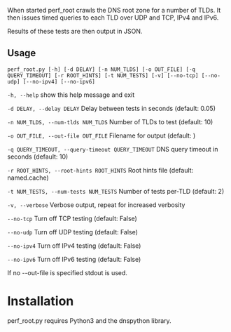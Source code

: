 When started perf_root crawls the DNS root zone for a number of
TLDs. It then issues timed queries to each TLD over UDP and TCP, IPv4
and IPv6.

Results of these tests are then output in JSON.

## Usage
``
perf_root.py [-h] [-d DELAY] [-n NUM_TLDS] [-o OUT_FILE]
                    [-q QUERY_TIMEOUT] [-r ROOT_HINTS] [-t NUM_TESTS] [-v]
                    [--no-tcp] [--no-udp] [--no-ipv4] [--no-ipv6]
``

``-h, --help``
show this help message and exit

``-d DELAY, --delay DELAY``
Delay between tests in seconds (default: 0.05)

``-n NUM_TLDS, --num-tlds NUM_TLDS``
Number of TLDs to test (default: 10)

``-o OUT_FILE, --out-file OUT_FILE``
Filename for output (default: )

``-q QUERY_TIMEOUT, --query-timeout QUERY_TIMEOUT``
DNS query timeout in seconds (default: 10)

``-r ROOT_HINTS, --root-hints ROOT_HINTS``
Root hints file (default: named.cache)

``-t NUM_TESTS, --num-tests NUM_TESTS``
Number of tests per-TLD (default: 2)

``-v, --verbose``
Verbose output, repeat for increased verbosity

``--no-tcp``
Turn off TCP testing (default: False)

``--no-udp``
Turn off UDP testing (default: False)

``--no-ipv4``
Turn off IPv4 testing (default: False)

``--no-ipv6``
Turn off IPv6 testing (default: False)


If no --out-file is specified stdout is used.

# Installation
perf_root.py requires Python3 and the dnspython library.
